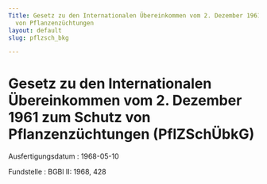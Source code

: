 ```yaml
---
Title: Gesetz zu den Internationalen Übereinkommen vom 2. Dezember 1961 zum Schutz
  von Pflanzenzüchtungen
layout: default
slug: pflzsch_bkg

---
```


# Gesetz zu den Internationalen Übereinkommen vom 2. Dezember 1961 zum Schutz von Pflanzenzüchtungen (PflZSchÜbkG)

Ausfertigungsdatum
:   1968-05-10

Fundstelle
:   BGBl II: 1968, 428

